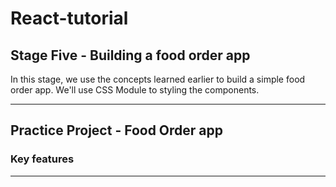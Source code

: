 # React-tutorial
## Stage Five - Building a food order app

In this stage, we use the concepts learned earlier to build a simple food order app. We'll use CSS Module to styling the components.

---------------------------------------------------------------------------------------------------------------------------------------------

## Practice Project - Food Order app

### Key features 

---------------------------------------------------------------------------------------------------------------------------------------------

